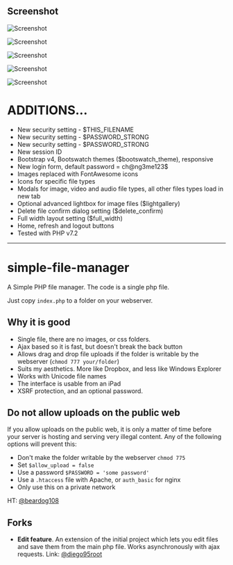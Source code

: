 ## Screenshot

![Screenshot](https://raw.github.com/xcartmods/simple-file-manager/master/screenshot.jpg "Screenshot")

![Screenshot](https://raw.github.com/xcartmods/simple-file-manager/master/screenshot2.jpg "Screenshot")

![Screenshot](https://raw.github.com/xcartmods/simple-file-manager/master/screenshot_3.jpg "Screenshot")

![Screenshot](https://raw.github.com/xcartmods/simple-file-manager/master/screenshot_4.jpg "Screenshot")

![Screenshot](https://raw.github.com/xcartmods/simple-file-manager/master/screenshot_5.jpg "Screenshot")

# ADDITIONS...

- New security setting - $THIS_FILENAME
- New security setting - $PASSWORD_STRONG
- New security setting - $PASSWORD_STRONG
- New session ID
- Bootstrap v4, Bootswatch themes ($bootswatch_theme), responsive
- New login form, default password = ch@ng3me123$
- Images replaced with FontAwesome icons
- Icons for specific file types
- Modals for image, video and audio file types, all other files types load in new tab
- Optional advanced lightbox for image files ($lightgallery)
- Delete file confirm dialog setting ($delete_confirm)
- Full width layout setting ($full_width)
- Home, refresh and logout buttons
- Tested with PHP v7.2

---

simple-file-manager
===================

A Simple PHP file manager.  The code is a single php file.  

Just copy `index.php` to a folder on your webserver.  

## Why it is good

- Single file, there are no images, or css folders.  
- Ajax based so it is fast, but doesn't break the back button
- Allows drag and drop file uploads if the folder is writable by the webserver (`chmod 777 your/folder`)
- Suits my aesthetics.  More like Dropbox, and less like Windows Explorer
- Works with Unicode file names
- The interface is usable from an iPad
- XSRF protection, and an optional password.

## Do not allow uploads on the public web

If you allow uploads on the public web, it is only a matter of time before your server is hosting and serving very illegal content. Any of the following options will prevent this:
 - Don't make the folder writable by the webserver `chmod 775`
 - Set `$allow_upload = false`
 - Use a password `$PASSWORD = 'some password'`
 - Use a `.htaccess` file with Apache, or `auth_basic` for nginx
 - Only use this on a private network

HT: [@beardog108](https://github.com/beardog108)

## Forks

- **Edit feature**. An extension of the initial project which lets you edit files and save them from the main php file. Works asynchronously with ajax requests. Link: [@diego95root](https://github.com/diego95root/File-manager-php)


